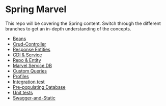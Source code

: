 # Spring Marvel 

This repo will be covering the Spring content.
Switch through the different branches to get an in-depth understanding of the concepts.

* [Beans](https://github.com/savannahvaith/Spring-Marvel/tree/beans)
* [Crud-Controller](https://github.com/savannahvaith/Spring-Marvel/tree/crud-controller)
* [Response Entities](https://github.com/savannahvaith/Spring-Marvel/tree/response-entities)
* [CDI & Service](https://github.com/savannahvaith/Spring-Marvel/tree/cdi-and-service)
* [Repo & Entity](https://github.com/savannahvaith/Spring-Marvel/tree/repo-and-entity)
* [Marvel Service DB](https://github.com/savannahvaith/Spring-Marvel/tree/marvel-service-db)
* [Custom Queries](https://github.com/savannahvaith/Spring-Marvel/tree/custom-queries)
* [Profiles](https://github.com/savannahvaith/Spring-Marvel/tree/profiles)
* [Integration test](https://github.com/savannahvaith/Spring-Marvel/tree/integration-test-create)
* [Pre-populating Database](https://github.com/savannahvaith/Spring-Marvel/tree/pre-populating-db)
* [Unit tests](https://github.com/savannahvaith/Spring-Marvel/tree/unit-tests)
* [Swagger-and-Static](https://github.com/savannahvaith/Spring-Marvel/tree/swagger-and-static)
